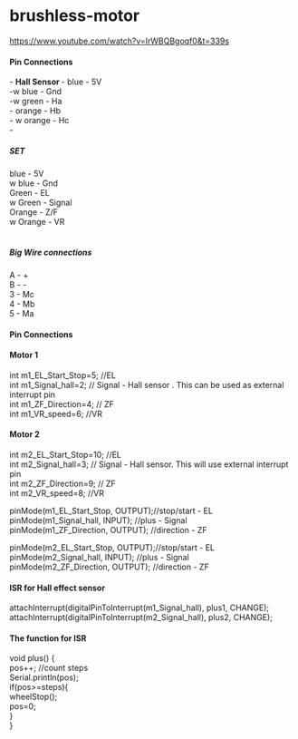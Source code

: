 # brushless-motor

https://www.youtube.com/watch?v=IrWBQBgoqf0&t=339s
<H4>Pin Connections</H4>
- <b>Hall Sensor </b>
- blue - 5V <br>
-w blue - Gnd <br>
-w green - Ha <br>
- orange - Hb <br>
- w orange - Hc <br>
-
<H5>SET</H5> 
blue - 5V <br>
w blue - Gnd <br>
Green - EL <br>
w Green - Signal <br>
Orange - Z/F <br>
w Orange - VR <br><br>
<H5>Big Wire connections</H5>

A - + <br>
B - - <br>
3 - Mc <br>
4 - Mb <br>
5 - Ma <br>





<H4>Pin Connections</H4>
<H4>Motor 1</H4>
int m1_EL_Start_Stop=5;  //EL  <br>
int m1_Signal_hall=2;   // Signal - Hall sensor . This can be used as external interrupt pin<br>
int m1_ZF_Direction=4;  // ZF <br>
int m1_VR_speed=6;    //VR <br> 
 
<H4>Motor 2</H4> 
int m2_EL_Start_Stop=10;  //EL <br>
int m2_Signal_hall=3;   // Signal - Hall sensor. This will use external interrupt pin <br>
int m2_ZF_Direction=9;  // ZF <br>
int m2_VR_speed=8;    //VR <br>


pinMode(m1_EL_Start_Stop, OUTPUT);//stop/start - EL <br>
pinMode(m1_Signal_hall, INPUT);   //plus       - Signal  <br>
pinMode(m1_ZF_Direction, OUTPUT); //direction  - ZF <br>

pinMode(m2_EL_Start_Stop, OUTPUT);//stop/start - EL <br>
pinMode(m2_Signal_hall, INPUT);   //plus       - Signal  <br>
pinMode(m2_ZF_Direction, OUTPUT); //direction  - ZF <br>


<H4> ISR for Hall effect sensor</H4>
 attachInterrupt(digitalPinToInterrupt(m1_Signal_hall), plus1, CHANGE);<br>
 attachInterrupt(digitalPinToInterrupt(m2_Signal_hall), plus2, CHANGE); <br>
 <H4> The function for ISR</H4>
 void plus() { <br>
  pos++; //count steps <br>
  Serial.println(pos); <br>
    if(pos>=steps){ <br>
    wheelStop(); <br>
    pos=0; <br>
  } <br>
} <br>
